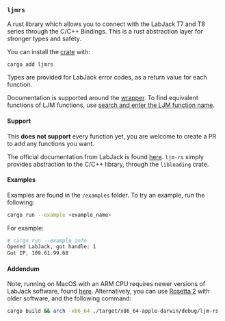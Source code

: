 ### `ljmrs`

A rust library which allows you to connect with the LabJack T7 and T8 series through the C/C++ Bindings. This is a rust
abstraction layer for stronger types and safety.

You can install the [crate](https://crates.io/crates/ljmrs) with:

```rust,ignore
cargo add ljmrs
```

Types are provided for LabJack error codes, as a return value for each function.

Documentation is supported around the [wrapper](./ljm/wrapper/struct.LJMWrapper.html). To find equivalent functions of
LJM functions, use [search and enter the LJM function name](./index.html?search=LJM_eReadName).

#### Support

This **does not support** every function yet, you are welcome to create a PR to add any functions you want.

The official documentation from LabJack is
found [here](https://labjack.com/pages/support/software?doc=/software-driver/ljm-users-guide/ljm-users-guide/). `ljm-rs`
simply provides abstraction to the C/C++ library, through the `libloading` crate.

#### Examples

Examples are found in the `/examples` folder. To try an example, run the following:

```bash
cargo run --example <example_name>
```

For example:

```bash
# cargo run --example info
Opened LabJack, got handle: 1
Got IP, 109.61.99.68
```

#### Addendum

Note, running on MacOS with an ARM CPU requires newer versions of LabJack software,
found [here](https://labjack.com/pages/support?doc=/software-driver/installer-downloads/ljm-software-installers-t4-t7-digit/#header-three-ak4ld).
Alternatively, you can use [Rosetta 2](https://support.apple.com/en-us/HT211861) with older software, and the following
command:

```bash
cargo build && arch -x86_64 ./target/x86_64-apple-darwin/debug/ljm-rs
```
